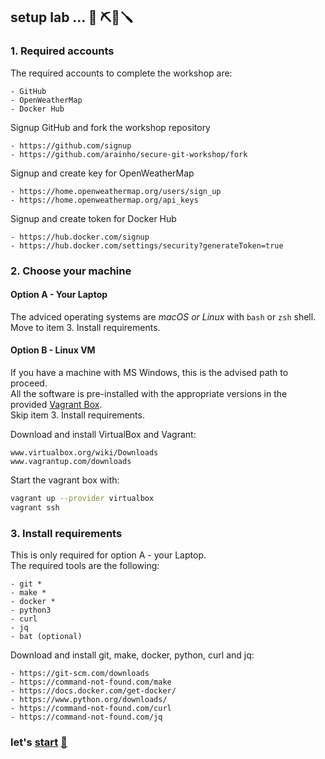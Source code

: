 ## setup lab ... 🧰 ⛏️🔧🪛

### 1. Required accounts
The required accounts to complete the workshop are:
```
- GitHub
- OpenWeatherMap
- Docker Hub
```

Signup GitHub and fork the workshop repository
```
- https://github.com/signup
- https://github.com/arainho/secure-git-workshop/fork
```

Signup and create key for OpenWeatherMap
```
- https://home.openweathermap.org/users/sign_up
- https://home.openweathermap.org/api_keys 
```

Signup and create token for Docker Hub
```
- https://hub.docker.com/signup
- https://hub.docker.com/settings/security?generateToken=true
```

### 2. Choose your machine

#### Option A - Your Laptop
The adviced operating systems are _macOS or Linux_ with `bash` or `zsh` shell.  
Move to item 3. Install requirements.

#### Option B - Linux VM  
If you have a machine with MS Windows, this is the advised path to proceed.   
All the software is pre-installed with the appropriate versions in the provided [Vagrant Box](Vagrantfile).   
Skip item 3. Install requirements.    

Download and install VirtualBox and Vagrant:    
```
www.virtualbox.org/wiki/Downloads
www.vagrantup.com/downloads
```

Start the vagrant box with:
```bash
vagrant up --provider virtualbox
vagrant ssh
```

### 3. Install requirements
This is only required for option A - your Laptop.   
The required tools are the following:     
```
- git *
- make *
- docker *
- python3	
- curl
- jq
- bat (optional)
```

Download and install git, make, docker, python, curl and jq:
```
- https://git-scm.com/downloads
- https://command-not-found.com/make
- https://docs.docker.com/get-docker/
- https://www.python.org/downloads/
- https://command-not-found.com/curl
- https://command-not-found.com/jq
```

### let's [start](https://github.com/arainho/secure-git-workshop/tree/start) [🚀](https://github.com/arainho/secure-git-workshop/tree/start)
